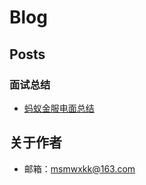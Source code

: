 Blog
========

## Posts

### 面试总结

- [蚂蚁金服电面总结](https://github.com/xukangkang/blog/issues/5)


## 关于作者
- 邮箱：msmwxkk@163.com

